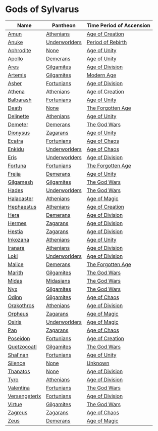 # Gods of Sylvarus

| Name | Pantheon | Time Period of Ascension|
|------|----------|-------------------------|
| [Amun](./amun/index.md) | [Athenians](../pantheons/athenians/index.md) | [Age of Creation](../history/time_periods/age_of_creation/index.md) |
| [Anuke](./anuke/index.md) | [Underworlders](../pantheons/underworlders/index.md) | [Period of Rebirth](../history/time_periods/period_of_rebirth/index.md) |
| [Aphrodite](./aphrodite/index.md) | [None](../pantheons/none/index.md) | [Age of Unity](../history/time_periods/age_of_unity/index.md) |
| [Apollo](./apollo/index.md) | [Demerans](../pantheons/demerans/index.md) | [Age of Unity](../history/time_periods/age_of_unity/index.md) |
| [Ares](./ares/index.md) | [Gilgamites](../pantheons/gilgamites/index.md) | [Age of Division](../history/time_periods/age_of_division/index.md) |
| [Artemis](./artemis/index.md) | [Gilgamites](../pantheons/gilgamites/index.md) | [Modern Age](../history/time_periods/modern_age/index.md) |
| [Asher](./asher/index.md) | [Fortunians](../pantheons/fortunians/index.md) | [Age of Division](../history/time_periods/age_of_division/index.md) |
| [Athena](./athena/index.md) | [Athenians](../pantheons/athenians/index.md) | [Age of Creation](../history/time_periods/age_of_creation/index.md) |
| [Balbarash](./balbarash/index.md) | [Fortunians](../pantheons/fortunians/index.md) | [Age of Unity](../history/time_periods/age_of_unity/index.md) |
| [Death](./death/index.md) | [None](../pantheons/none/index.md) | [The Forgotten Age](../history/time_periods/the_forgotten_age/index.md) |
| [Delinette](./delinette/index.md) | [Athenians](../pantheons/athenians/index.md) | [Age of Unity](../history/time_periods/age_of_unity/index.md) |
| [Demeter](./demeter/index.md) | [Demerans](../pantheons/demerans/index.md) | [The God Wars](../history/time_periods/the_god_wars/index.md) |
| [Dionysus](./dionysus/index.md) | [Zagarans](../pantheons/zagarans/index.md) | [Age of Unity](../history/time_periods/age_of_unity/index.md) |
| [Ecatra](./ecatra/index.md) | [Fortunians](../pantheons/fortunians/index.md) | [Age of Chaos](../history/time_periods/age_of_chaos/index.md) |
| [Enkidu](./enkidu/index.md) | [Underworlders](../pantheons/underworlders/index.md) | [Age of Chaos](../history/time_periods/age_of_chaos/index.md) |
| [Eris](./eris/index.md) | [Underworlders](../pantheons/underworlders/index.md) | [Age of Division](../history/time_periods/age_of_division/index.md) |
| [Fortuna](./fortuna/index.md) | [Fortunians](../pantheons/fortunians/index.md) | [The Forgotten Age](../history/time_periods/the_forgotten_age/index.md) |
| [Freija](./freija/index.md) | [Demerans](../pantheons/demerans/index.md) | [Age of Unity](../history/time_periods/age_of_unity/index.md) |
| [Gilgamesh](./gilgamesh/index.md) | [Gilgamites](../pantheons/gilgamites/index.md) | [The God Wars](../history/time_periods/the_god_wars/index.md) |
| [Hades](./hades/index.md) | [Underworlders](../pantheons/underworlders/index.md) | [The God Wars](../history/time_periods/the_god_wars/index.md) |
| [Halacaster](./halacaster/index.md) | [Athenians](../pantheons/athenians/index.md) | [Age of Magic](../history/time_periods/age_of_magic/index.md) |
| [Hephaestus](./hephaestus/index.md) | [Athenians](../pantheons/athenians/index.md) | [Age of Creation](../history/time_periods/age_of_creation/index.md) |
| [Hera](./hera/index.md) | [Demerans](../pantheons/demerans/index.md) | [Age of Division](../history/time_periods/age_of_division/index.md) |
| [Hermes](./hermes/index.md) | [Zagarans](../pantheons/zagarans/index.md) | [Age of Division](../history/time_periods/age_of_division/index.md) |
| [Hestia](./hestia/index.md) | [Zagarans](../pantheons/zagarans/index.md) | [Age of Division](../history/time_periods/age_of_division/index.md) |
| [Inkozana](./inkozana/index.md) | [Athenians](../pantheons/athenians/index.md) | [Age of Unity](../history/time_periods/age_of_unity/index.md) |
| [Iranara](./iranara/index.md) | [Athenians](../pantheons/athenians/index.md) | [Age of Division](../history/time_periods/age_of_division/index.md) |
| [Loki](./loki/index.md) | [Underworlders](../pantheons/underworlders/index.md) | [Age of Division](../history/time_periods/age_of_division/index.md) |
| [Malice](./malice/index.md) | [Demerans](../pantheons/demerans/index.md) | [The Forgotten Age](../history/time_periods/the_forgotten_age/index.md) |
| [Marith](./marith/index.md) | [Gilgamites](../pantheons/gilgamites/index.md) | [The God Wars](../history/time_periods/the_god_wars/index.md) |
| [Midas](./midas/index.md) | [Midasians](../pantheons/midasians/index.md) | [The God Wars](../history/time_periods/the_god_wars/index.md) |
| [Nyx](./nyx/index.md) | [Gilgamites](../pantheons/gilgamites/index.md) | [The God Wars](../history/time_periods/the_god_wars/index.md) |
| [Odinn](./odinn/index.md) | [Gilgamites](../pantheons/gilgamites/index.md) | [Age of Chaos](../history/time_periods/age_of_chaos/index.md) |
| [Orakothros](./orakothros/index.md) | [Athenians](../pantheons/athenians/index.md) | [Age of Division](../history/time_periods/age_of_division/index.md) |
| [Orpheus](./orpheus/index.md) | [Zagarans](../pantheons/zagarans/index.md) | [Age of Magic](../history/time_periods/age_of_magic/index.md) |
| [Osiris](./osiris/index.md) | [Underworlders](../pantheons/underworlders/index.md) | [Age of Magic](../history/time_periods/age_of_magic/index.md) |
| [Pan](./pan/index.md) | [Zagarans](../pantheons/zagarans/index.md) | [Age of Chaos](../history/time_periods/age_of_chaos/index.md) |
| [Poseidon](./poseidon/index.md) | [Fortunians](../pantheons/fortunians/index.md) | [Age of Creation](../history/time_periods/age_of_creation/index.md) |
| [Quetzocoatl](./quetzocoatl/index.md) | [Gilgamites](../pantheons/gilgamites/index.md) | [The God Wars](../history/time_periods/the_god_wars/index.md) |
| [Shal'nan](./shal'nan/index.md) | [Fortunians](../pantheons/fortunians/index.md) | [Age of Unity](../history/time_periods/age_of_unity/index.md) |
| [Silence](./silence/index.md) | [None](../pantheons/none/index.md) | [Unknown](../history/time_periods/unknown/index.md) |
| [Thanatos](./thanatos/index.md) | [None](../pantheons/none/index.md) | [Age of Division](../history/time_periods/age_of_division/index.md) |
| [Tyro](./tyro/index.md) | [Athenians](../pantheons/athenians/index.md) | [Age of Division](../history/time_periods/age_of_division/index.md) |
| [Valentina](./valentina/index.md) | [Fortunians](../pantheons/fortunians/index.md) | [The God Wars](../history/time_periods/the_god_wars/index.md) |
| [Versengeterix](./versengeterix/index.md) | [Fortunians](../pantheons/fortunians/index.md) | [Age of Division](../history/time_periods/age_of_division/index.md) |
| [Virtue](./virtue/index.md) | [Gilgamites](../pantheons/gilgamites/index.md) | [The God Wars](../history/time_periods/the_god_wars/index.md) |
| [Zagreus](./zagreus/index.md) | [Zagarans](../pantheons/zagarans/index.md) | [Age of Chaos](../history/time_periods/age_of_chaos/index.md) |
| [Zeus](./zeus/index.md) | [Demerans](../pantheons/demerans/index.md) | [Age of Magic](../history/time_periods/age_of_magic/index.md) |
